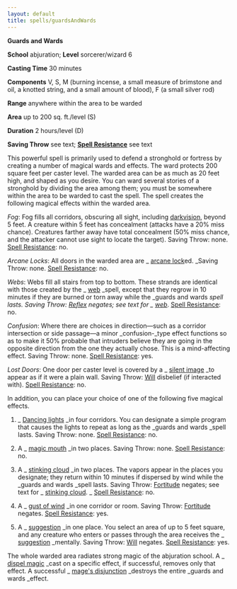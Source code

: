 ```yaml
---
layout: default
title: spells/guardsAndWards
---
```

 **Guards and Wards**

**School** abjuration; **Level** sorcerer/wizard 6

**Casting Time** 30 minutes

**Components** V, S, M (burning incense, a small measure of brimstone and oil, a knotted string, and a small amount of blood), F (a small silver rod)

**Range** anywhere within the area to be warded

**Area** up to 200 sq. ft./level (S)

**Duration** 2 hours/level (D)

**Saving Throw** see text; **[Spell Resistance](../glossary#_spell-resistance)** see text

This powerful spell is primarily used to defend a stronghold or fortress by creating a number of magical wards and effects. The ward protects 200 square feet per caster level. The warded area can be as much as 20 feet high, and shaped as you desire. You can ward several stories of a stronghold by dividing the area among them; you must be somewhere within the area to be warded to cast the spell. The spell creates the following magical effects within the warded area.

_Fog_: Fog fills all corridors, obscuring all sight, including [darkvision](../glossary#_darkvision), beyond 5 feet. A creature within 5 feet has concealment (attacks have a 20% miss chance). Creatures farther away have total concealment (50% miss chance, and the attacker cannot use sight to locate the target). Saving Throw: none. [Spell Resistance](../glossary#_spell-resistance): no.

_Arcane Locks_: All doors in the warded area are _ [arcane lock](arcaneLock#_arcane-lock)ed. _Saving Throw: none. [Spell Resistance](../glossary#_spell-resistance): no.

_Webs_: Webs fill all stairs from top to bottom. These strands are identical with those created by the _ [web](web#_web) _spell, except that they regrow in 10 minutes if they are burned or torn away while the _guards and wards _spell lasts. Saving Throw: [Reflex](../combat#_reflex) negates; see text for _ [web](web#_web)_. [Spell Resistance](../glossary#_spell-resistance): no.

_Confusion_: Where there are choices in direction—such as a corridor intersection or side passage—a minor _confusion-_type effect functions so as to make it 50% probable that intruders believe they are going in the opposite direction from the one they actually chose. This is a mind-affecting effect. Saving Throw: none. [Spell Resistance](../glossary#_spell-resistance): yes.

_Lost Doors_: One door per caster level is covered by a _ [silent image](silentImage#_silent-image) _to appear as if it were a plain wall. Saving Throw: [Will](../combat#_will) disbelief (if interacted with). [Spell Resistance](../glossary#_spell-resistance): no.

In addition, you can place your choice of one of the following five magical effects.

1. _ [Dancing lights](dancingLights#_dancing-lights) _in four corridors. You can designate a simple program that causes the lights to repeat as long as the _guards and wards _spell lasts. Saving Throw: none. [Spell Resistance](../glossary#_spell-resistance): no.

2. A _ [magic mouth](magicMouth#_magic-mouth) _in two places. Saving Throw: none. [Spell Resistance](../glossary#_spell-resistance): no.

3. A _ [stinking cloud](stinkingCloud#_stinking-cloud) _in two places. The vapors appear in the places you designate; they return within 10 minutes if dispersed by wind while the _guards and wards _spell lasts. Saving Throw: [Fortitude](../combat#_fortitude) negates; see text for _ [stinking cloud](stinkingCloud#_stinking-cloud). _ [Spell Resistance](../glossary#_spell-resistance): no.

4. A _ [gust of wind](gustOfWind#_gust-of-wind) _in one corridor or room. Saving Throw: [Fortitude](../combat#_fortitude) negates. [Spell Resistance](../glossary#_spell-resistance): yes.

5. A _ [suggestion](suggestion#_suggestion) _in one place. You select an area of up to 5 feet square, and any creature who enters or passes through the area receives the _ [suggestion](suggestion#_suggestion) _mentally. Saving Throw: [Will](../combat#_will) negates. [Spell Resistance](../glossary#_spell-resistance): yes.

The whole warded area radiates strong magic of the abjuration school. A _ [dispel magic](dispelMagic#_dispel-magic) _cast on a specific effect, if successful, removes only that effect. A successful _ [mage's disjunction](mageSDisjunction#_mage-s-disjunction) _destroys the entire _guards and wards _effect.

